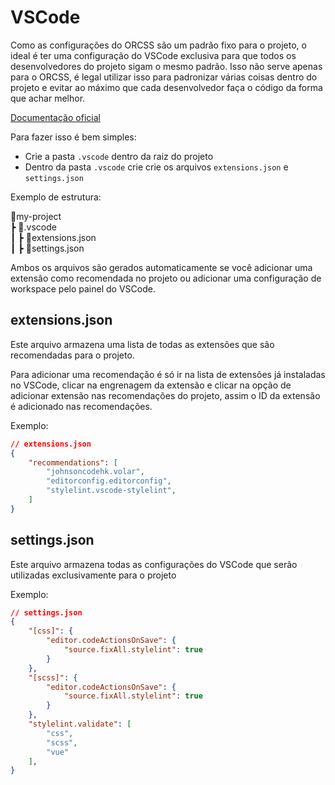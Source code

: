 # VSCode
Como as configurações do ORCSS são um padrão fixo para o projeto, o ideal é ter uma configuração do VSCode exclusiva para que todos os desenvolvedores do projeto sigam o mesmo padrão. Isso não serve apenas para o ORCSS, é legal utilizar isso para padronizar várias coisas dentro do projeto e evitar ao máximo que cada desenvolvedor faça o código da forma que achar melhor.

[Documentação oficial](https://code.visualstudio.com/docs/getstarted/settings)

Para fazer isso é bem simples:
- Crie a pasta `.vscode` dentro da raiz do projeto
- Dentro da pasta `.vscode` crie crie os arquivos `extensions.json` e `settings.json`

Exemplo de estrutura:

📂my-project\
 ┣ 📂.vscode\
 ┃ ┣ 📜extensions.json\
 ┃ ┣ 📜settings.json

Ambos os arquivos são gerados automaticamente se você adicionar uma extensão como recomendada no projeto ou adicionar uma configuração de workspace pelo painel do VSCode.

## extensions.json
Este arquivo armazena uma lista de todas as extensões que são recomendadas para o projeto.

Para adicionar uma recomendação é só ir na lista de extensões já instaladas no VSCode, clicar na engrenagem da extensão e clicar na opção de adicionar extensão nas recomendações do projeto, assim o ID da extensão é adicionado nas recomendações. 

Exemplo:
```json
// extensions.json
{
	"recommendations": [
		"johnsoncodehk.volar",
		"editorconfig.editorconfig",
		"stylelint.vscode-stylelint",
	]
}
```

## settings.json
Este arquivo armazena todas as configurações do VSCode que serão utilizadas exclusivamente para o projeto

Exemplo:
```json
// settings.json
{
	"[css]": {
		"editor.codeActionsOnSave": {
			"source.fixAll.stylelint": true
		}
	},
	"[scss]": {
		"editor.codeActionsOnSave": {
			"source.fixAll.stylelint": true
		}
	},
	"stylelint.validate": [
		"css",
		"scss",
		"vue"
	],
}
```
